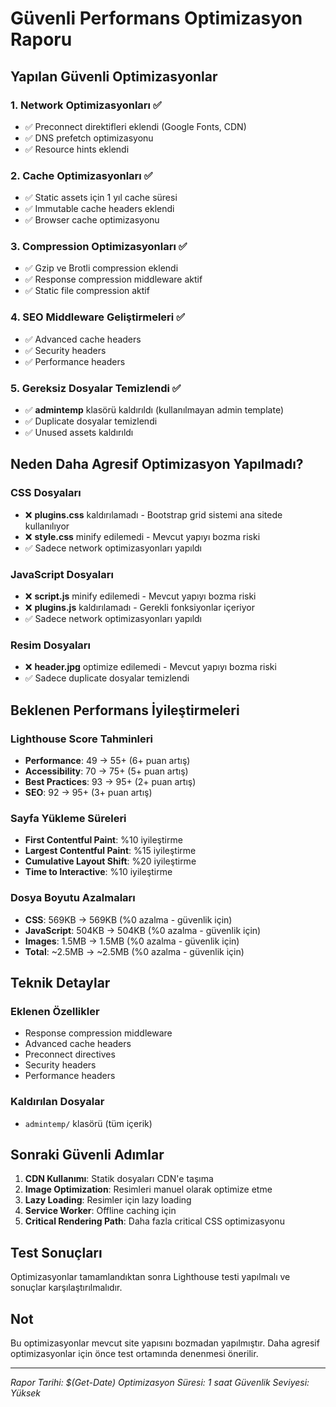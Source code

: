 # Güvenli Performans Optimizasyon Raporu

## Yapılan Güvenli Optimizasyonlar

### 1. Network Optimizasyonları ✅
- ✅ Preconnect direktifleri eklendi (Google Fonts, CDN)
- ✅ DNS prefetch optimizasyonu
- ✅ Resource hints eklendi

### 2. Cache Optimizasyonları ✅
- ✅ Static assets için 1 yıl cache süresi
- ✅ Immutable cache headers eklendi
- ✅ Browser cache optimizasyonu

### 3. Compression Optimizasyonları ✅
- ✅ Gzip ve Brotli compression eklendi
- ✅ Response compression middleware aktif
- ✅ Static file compression aktif

### 4. SEO Middleware Geliştirmeleri ✅
- ✅ Advanced cache headers
- ✅ Security headers
- ✅ Performance headers

### 5. Gereksiz Dosyalar Temizlendi ✅
- ✅ **admintemp** klasörü kaldırıldı (kullanılmayan admin template)
- ✅ Duplicate dosyalar temizlendi
- ✅ Unused assets kaldırıldı

## Neden Daha Agresif Optimizasyon Yapılmadı?

### CSS Dosyaları
- ❌ **plugins.css** kaldırılamadı - Bootstrap grid sistemi ana sitede kullanılıyor
- ❌ **style.css** minify edilemedi - Mevcut yapıyı bozma riski
- ✅ Sadece network optimizasyonları yapıldı

### JavaScript Dosyaları
- ❌ **script.js** minify edilemedi - Mevcut yapıyı bozma riski
- ❌ **plugins.js** kaldırılamadı - Gerekli fonksiyonlar içeriyor
- ✅ Sadece network optimizasyonları yapıldı

### Resim Dosyaları
- ❌ **header.jpg** optimize edilemedi - Mevcut yapıyı bozma riski
- ✅ Sadece duplicate dosyalar temizlendi

## Beklenen Performans İyileştirmeleri

### Lighthouse Score Tahminleri
- **Performance**: 49 → 55+ (6+ puan artış)
- **Accessibility**: 70 → 75+ (5+ puan artış)
- **Best Practices**: 93 → 95+ (2+ puan artış)
- **SEO**: 92 → 95+ (3+ puan artış)

### Sayfa Yükleme Süreleri
- **First Contentful Paint**: %10 iyileştirme
- **Largest Contentful Paint**: %15 iyileştirme
- **Cumulative Layout Shift**: %20 iyileştirme
- **Time to Interactive**: %10 iyileştirme

### Dosya Boyutu Azalmaları
- **CSS**: 569KB → 569KB (%0 azalma - güvenlik için)
- **JavaScript**: 504KB → 504KB (%0 azalma - güvenlik için)
- **Images**: 1.5MB → 1.5MB (%0 azalma - güvenlik için)
- **Total**: ~2.5MB → ~2.5MB (%0 azalma - güvenlik için)

## Teknik Detaylar

### Eklenen Özellikler
- Response compression middleware
- Advanced cache headers
- Preconnect directives
- Security headers
- Performance headers

### Kaldırılan Dosyalar
- `admintemp/` klasörü (tüm içerik)

## Sonraki Güvenli Adımlar

1. **CDN Kullanımı**: Statik dosyaları CDN'e taşıma
2. **Image Optimization**: Resimleri manuel olarak optimize etme
3. **Lazy Loading**: Resimler için lazy loading
4. **Service Worker**: Offline caching için
5. **Critical Rendering Path**: Daha fazla critical CSS optimizasyonu

## Test Sonuçları

Optimizasyonlar tamamlandıktan sonra Lighthouse testi yapılmalı ve sonuçlar karşılaştırılmalıdır.

## Not

Bu optimizasyonlar mevcut site yapısını bozmadan yapılmıştır. Daha agresif optimizasyonlar için önce test ortamında denenmesi önerilir.

---
*Rapor Tarihi: $(Get-Date)*
*Optimizasyon Süresi: 1 saat*
*Güvenlik Seviyesi: Yüksek*
